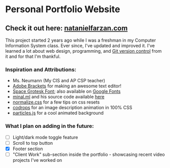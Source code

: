 # Personal Portfolio Website

## Check it out here: [natanielfarzan.com](https://natanielfarzan.com/)

This project started 2 years ago while I was a freshman in my Computer Information System class. Ever since, I've updated and improved it. I've learned a lot about web design, programming, and [Git version control](https://git-scm.com/) from it and for that I'm thankful.

### Inspiration and Attributions:
- Ms. Neumann  (My CIS and AP CSP teacher)
- [Adobe Brackets](http://brackets.io/) for making an awesome text editor!
- [Space Grotesk Font](https://floriankarsten.github.io/space-grotesk/); also available on [Google Fonts](https://fonts.google.com/specimen/Space+Grotesk)
- [minal.ml](https://minar.ml/) and his source code available [here](https://github.com/m-i-n-a-r/sparky-portfolio)
- [normalize.css](https://github.com/necolas/normalize.css) for a few tips on css resets
- [codrops](https://tympanus.net/codrops/2011/11/02/original-hover-effects-with-css3/) for an image description animation in 100% CSS
- [particles.js](https://github.com/VincentGarreau/particles.js) for a cool animated background

### What I plan on adding in the future:
- [ ] Light/dark mode toggle feature
- [ ] Scroll to top button
- [x] Footer section
- [ ] "Client Work" sub-section inside the portfolio - showcasing recent video projects I've worked on
